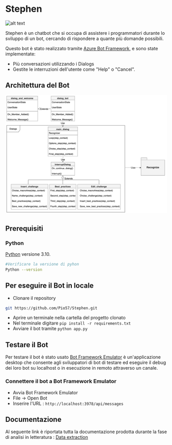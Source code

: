 # Stephen

 ![alt text](https://i.pinimg.com/originals/36/b2/7c/36b27cb0ad7592535d6a939368e4a3ea.gif) 

Stephen è un chatbot che si occupa di assistere i programmatori durante lo 
sviluppo di un bot, cercando di rispondere a quante più domande possibili.

Questo bot è stato realizzato tramite [Azure Bot Framework](https://dev.botframework.com), e sono state implementate:

- Più conversazioni utilizzando i Dialogs
- Gestite le interruzioni dell'utente come "Help" o "Cancel".

## Architettura del Bot 

![](img/BotArchitecture.png)

## Prerequisiti 

### Python
[Python](https://www.python.org/downloads/) versione 3.10.

```bash
#Verificare la versione di pyhon 
Python --version
```

## Per eseguire il Bot in locale

- Clonare il repository
```bash
git https://github.com/Pio57/Stephen.git
```
- Aprire un terminale nella cartella del progetto clonato
- Nel terminale digitare `pip install -r requirements.txt`
- Avviare il bot tramite `python app.py`



## Testare il Bot 

Per testare il bot è stato usato [Bot Framework Emulator](https://github.com/microsoft/botframework-emulator) è un'applicazione desktop che consente agli sviluppatori di bot di testare ed eseguire il debug dei loro bot su localhost o in esecuzione in remoto attraverso un canale.

### Connettere il bot a  Bot Framework Emulator

- Avvia Bot Framework Emulator
- File -> Open Bot
- Inserire l'URL : `http://localhost:3978/api/messages`

## Documentazione

Al seguente link è riportata tutta la documentazione prodotta durante la fase di
analisi in letteratura : [Data extraction](https://docs.google.com/spreadsheets/d/17tolV3Zc31x7tGw9ly5XD17nF1s1NVqw/edit?usp=sharing&ouid=110944671384119523236&rtpof=true&sd=true)